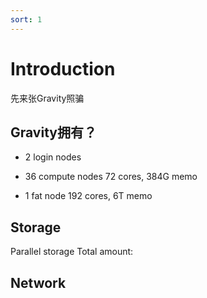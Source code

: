 ```yaml
---
sort: 1
---
```


# Introduction

先来张Gravity照骗

## Gravity拥有？
- 2 login nodes

- 36 compute nodes
    72 cores, 384G memo

- 1 fat node
    192 cores, 6T memo

## Storage
Parallel storage
Total amount:

## Network





